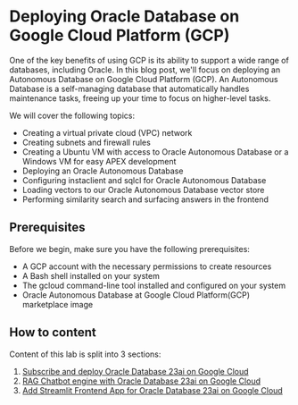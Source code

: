 # Deploying Oracle Database on Google Cloud Platform (GCP)

One of the key benefits of using GCP is its ability to support a wide range of databases, including Oracle. In this blog post, we'll focus on deploying an Autonomous Database on Google Cloud Platform (GCP). An Autonomous Database is a self-managing database that automatically handles maintenance tasks, freeing up your time to focus on higher-level tasks.

 We will cover the following topics:

- Creating a virtual private cloud (VPC) network
- Creating subnets and firewall rules
- Creating a Ubuntu VM with access to Oracle Autonomous Database or a Windows VM for easy APEX development
- Deploying an Oracle Autonomous Database
- Configuring instaclient and sqlcl for Oracle Autonomous Database
- Loading vectors to our Oracle Autonomous Database vector store
- Performing similarity search and surfacing answers in the frontend

## Prerequisites

Before we begin, make sure you have the following prerequisites:

- A GCP account with the necessary permissions to create resources
- A Bash shell installed on your system
- The gcloud command-line tool installed and configured on your system
- Oracle Autonomous Database at Google Cloud Platform(GCP) marketplace image

## How to content

Content of this lab is split into 3 sections:

1. [Subscribe and deploy Oracle Database 23ai on Google Cloud](README_INFRASTRUCTURE.md)  
2. [RAG Chatbot engine with Oracle Database 23ai on Google Cloud](README_RAG.md)  
3. [Add Streamlit Frontend App for Oracle Database 23ai on Google Cloud](README_FRONTEND.md)